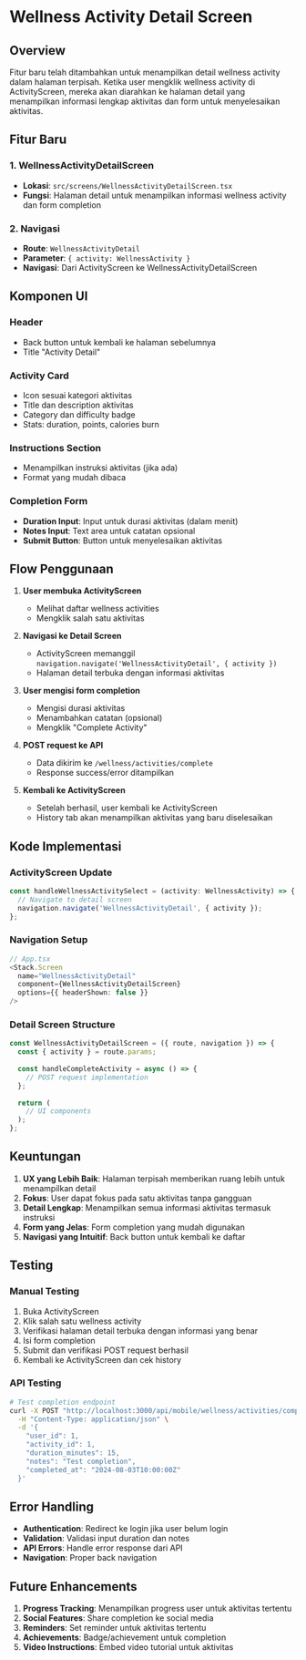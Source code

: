 # Wellness Activity Detail Screen

## Overview

Fitur baru telah ditambahkan untuk menampilkan detail wellness activity dalam halaman terpisah. Ketika user mengklik wellness activity di ActivityScreen, mereka akan diarahkan ke halaman detail yang menampilkan informasi lengkap aktivitas dan form untuk menyelesaikan aktivitas.

## Fitur Baru

### 1. WellnessActivityDetailScreen
- **Lokasi**: `src/screens/WellnessActivityDetailScreen.tsx`
- **Fungsi**: Halaman detail untuk menampilkan informasi wellness activity dan form completion

### 2. Navigasi
- **Route**: `WellnessActivityDetail`
- **Parameter**: `{ activity: WellnessActivity }`
- **Navigasi**: Dari ActivityScreen ke WellnessActivityDetailScreen

## Komponen UI

### Header
- Back button untuk kembali ke halaman sebelumnya
- Title "Activity Detail"

### Activity Card
- Icon sesuai kategori aktivitas
- Title dan description aktivitas
- Category dan difficulty badge
- Stats: duration, points, calories burn

### Instructions Section
- Menampilkan instruksi aktivitas (jika ada)
- Format yang mudah dibaca

### Completion Form
- **Duration Input**: Input untuk durasi aktivitas (dalam menit)
- **Notes Input**: Text area untuk catatan opsional
- **Submit Button**: Button untuk menyelesaikan aktivitas

## Flow Penggunaan

1. **User membuka ActivityScreen**
   - Melihat daftar wellness activities
   - Mengklik salah satu aktivitas

2. **Navigasi ke Detail Screen**
   - ActivityScreen memanggil `navigation.navigate('WellnessActivityDetail', { activity })`
   - Halaman detail terbuka dengan informasi aktivitas

3. **User mengisi form completion**
   - Mengisi durasi aktivitas
   - Menambahkan catatan (opsional)
   - Mengklik "Complete Activity"

4. **POST request ke API**
   - Data dikirim ke `/wellness/activities/complete`
   - Response success/error ditampilkan

5. **Kembali ke ActivityScreen**
   - Setelah berhasil, user kembali ke ActivityScreen
   - History tab akan menampilkan aktivitas yang baru diselesaikan

## Kode Implementasi

### ActivityScreen Update
```typescript
const handleWellnessActivitySelect = (activity: WellnessActivity) => {
  // Navigate to detail screen
  navigation.navigate('WellnessActivityDetail', { activity });
};
```

### Navigation Setup
```typescript
// App.tsx
<Stack.Screen
  name="WellnessActivityDetail"
  component={WellnessActivityDetailScreen}
  options={{ headerShown: false }}
/>
```

### Detail Screen Structure
```typescript
const WellnessActivityDetailScreen = ({ route, navigation }) => {
  const { activity } = route.params;
  
  const handleCompleteActivity = async () => {
    // POST request implementation
  };
  
  return (
    // UI components
  );
};
```

## Keuntungan

1. **UX yang Lebih Baik**: Halaman terpisah memberikan ruang lebih untuk menampilkan detail
2. **Fokus**: User dapat fokus pada satu aktivitas tanpa gangguan
3. **Detail Lengkap**: Menampilkan semua informasi aktivitas termasuk instruksi
4. **Form yang Jelas**: Form completion yang mudah digunakan
5. **Navigasi yang Intuitif**: Back button untuk kembali ke daftar

## Testing

### Manual Testing
1. Buka ActivityScreen
2. Klik salah satu wellness activity
3. Verifikasi halaman detail terbuka dengan informasi yang benar
4. Isi form completion
5. Submit dan verifikasi POST request berhasil
6. Kembali ke ActivityScreen dan cek history

### API Testing
```bash
# Test completion endpoint
curl -X POST "http://localhost:3000/api/mobile/wellness/activities/complete" \
  -H "Content-Type: application/json" \
  -d '{
    "user_id": 1,
    "activity_id": 1,
    "duration_minutes": 15,
    "notes": "Test completion",
    "completed_at": "2024-08-03T10:00:00Z"
  }'
```

## Error Handling

- **Authentication**: Redirect ke login jika user belum login
- **Validation**: Validasi input duration dan notes
- **API Errors**: Handle error response dari API
- **Navigation**: Proper back navigation

## Future Enhancements

1. **Progress Tracking**: Menampilkan progress user untuk aktivitas tertentu
2. **Social Features**: Share completion ke social media
3. **Reminders**: Set reminder untuk aktivitas tertentu
4. **Achievements**: Badge/achievement untuk completion
5. **Video Instructions**: Embed video tutorial untuk aktivitas 